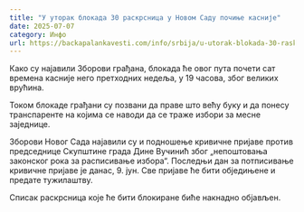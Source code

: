 ```yaml
---
title: "У уторак блокада 30 раскрсница у Новом Саду почиње касније"
date: 2025-07-07
category: Инфо
url: https://backapalankavesti.com/info/srbija/u-utorak-blokada-30-raskrsnica-u-novom-sadu-pocinje-kasnije/
---
```


Како су најавили Зборови грађана, блокада ће овог пута почети сат времена касније него претходних недеља, у 19 часова, због великих врућина.

Током блокаде грађани су позвани да праве што већу буку и да понесу транспаренте на којима се наводи да се траже избори за месне заједнице.

Зборови Новог Сада најавили су и подношење кривичне пријаве против председнице Скупштине града Дине Вучинић због „непоштовања законског рока за расписивање избора“. Последњи дан за потписивање кривичне пријаве је данас, 9. јун. Све пријаве ће бити обједињене и предате тужилаштву.

Списак раскрсница које ће бити блокиране биће накнадно објављен.
